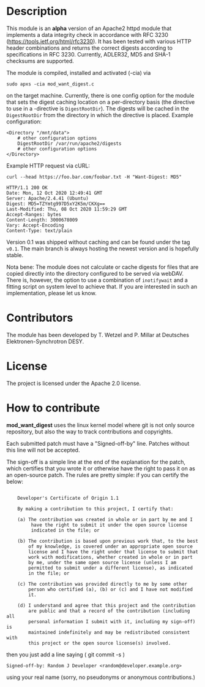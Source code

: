 Description
=================

This module is an **alpha** version of an Apache2 httpd module that implements a data integrity check in accordance with RFC 3230 (https://tools.ietf.org/html/rfc3230).
It has been tested with various HTTP header combinations and returns the correct digests according to specifications in RFC 3230.
Currently, ADLER32, MD5 and SHA-1 checksums are supported.

The module is compiled, installed and activated (-cia) via
```
sudo apxs -cia mod_want_digest.c
```
on the target machine.
Currently, there is one config option for the module that sets the digest caching location on a per-directory basis (the directive to use in a <Directory>-directive is `DigestRootDir`). The digests will be cached in the `DigestRootDir` from the directory in which the directive is placed.
Example configuration:
```
<Directory "/mnt/data">
    # other configuration options
    DigestRootDir /var/run/apache2/digests
    # other configuration options
</Directory>
```

Example HTTP request via cURL:
``` 
curl --head https://foo.bar.com/foobar.txt -H "Want-Digest: MD5"

HTTP/1.1 200 OK
Date: Mon, 12 Oct 2020 12:49:41 GMT
Server: Apache/2.4.41 (Ubuntu)
Digest: MD5=TZYmtg997D5xY2K5m/CKXg==
Last-Modified: Thu, 08 Oct 2020 11:59:29 GMT
Accept-Ranges: bytes
Content-Length: 3000678009
Vary: Accept-Encoding
Content-Type: text/plain
```

Version 0.1 was shipped without caching and can be found under the tag `v0.1`. The main branch is always hosting the newest version and is hopefully stable.

Nota bene:
The module does not calculate or cache digests for files that are copied directly into the directory configured to be served via webDAV. There is, however, the option to use a combination of `inotifywait` and a fitting script on system level to achieve that. If you are interested in such an implementation, please let us know.

Contributors
================
The module has been developed by T. Wetzel and P. Millar at Deutsches Elektronen-Synchrotron DESY.

License
=================
The project is licensed under the Apache 2.0 license.

How to contribute
=================

**mod\_want\_digest** uses the linux kernel model where git is not only source repository,
but also the way to track contributions and copyrights.

Each submitted patch must have a "Signed-off-by" line.  Patches without
this line will not be accepted.

The sign-off is a simple line at the end of the explanation for the
patch, which certifies that you wrote it or otherwise have the right to
pass it on as an open-source patch.  The rules are pretty simple: if you
can certify the below:
```

    Developer's Certificate of Origin 1.1

    By making a contribution to this project, I certify that:

    (a) The contribution was created in whole or in part by me and I
         have the right to submit it under the open source license
         indicated in the file; or

    (b) The contribution is based upon previous work that, to the best
        of my knowledge, is covered under an appropriate open source
        license and I have the right under that license to submit that
        work with modifications, whether created in whole or in part
        by me, under the same open source license (unless I am
        permitted to submit under a different license), as indicated
        in the file; or

    (c) The contribution was provided directly to me by some other
        person who certified (a), (b) or (c) and I have not modified
        it.

    (d) I understand and agree that this project and the contribution
        are public and that a record of the contribution (including all
        personal information I submit with it, including my sign-off) is
        maintained indefinitely and may be redistributed consistent with
        this project or the open source license(s) involved.

```
then you just add a line saying ( git commit -s )

    Signed-off-by: Random J Developer <random@developer.example.org>

using your real name (sorry, no pseudonyms or anonymous contributions.)


